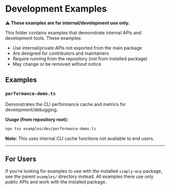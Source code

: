 # Development Examples

**⚠️ These examples are for internal/development use only.**

This folder contains examples that demonstrate internal APIs and development tools. These examples:
- Use internal/private APIs not exported from the main package
- Are designed for contributors and maintainers
- Require running from the repository (not from installed package)
- May change or be removed without notice

## Examples

### `performance-demo.ts`
Demonstrates the CLI performance cache and metrics for development/debugging.

**Usage (from repository root):**
```bash
npx tsx examples/dev/performance-demo.ts
```

**Note:** This uses internal CLI cache functions not available to end users.

---

## For Users

If you're looking for examples to use with the installed `simply-mcp` package, see the parent `examples/` directory instead. All examples there use only public APIs and work with the installed package.

